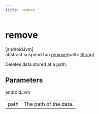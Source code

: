 ```yaml
---
title: remove
---
```



# remove



[androidJvm]\
abstract suspend fun [remove](remove.html)(path: [String](https://kotlinlang.org/api/latest/jvm/stdlib/kotlin/-string/index.html))



Deletes data stored at a path.



## Parameters


androidJvm

| | |
|---|---|
| path | The path of the data. |





